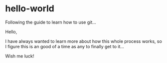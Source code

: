 # hello-world
Following the guide to learn how to use git...

Hello,

I have always wanted to learn more about how this whole process works, so I figure this is an good of a time as any to finally get to it...

Wish me luck!

